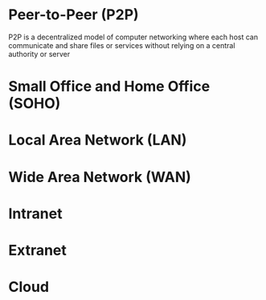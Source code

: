 # Peer-to-Peer (P2P)

P2P is a decentralized model of computer networking where each host can communicate and share files or services without relying on a central authority or server

# Small Office and Home Office (SOHO)



# Local Area Network (LAN)

# Wide Area Network (WAN)

# Intranet

# Extranet

# Cloud
